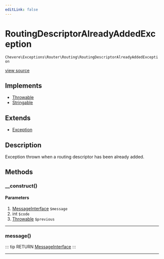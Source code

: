 ```yaml
---
editLink: false
---
```


# RoutingDescriptorAlreadyAddedException

`Chevere\Exceptions\Router\Routing\RoutingDescriptorAlreadyAddedException`

[view source](https://github.com/chevere/chevere/blob/master/src/Chevere/Exceptions/Router/Routing/RoutingDescriptorAlreadyAddedException.php)

## Implements

- [Throwable](https://www.php.net/manual/class.throwable)
- [Stringable](https://www.php.net/manual/class.stringable)

## Extends

- [Exception](../../Core/Exception.md)

## Description

Exception thrown when a routing descriptor has been already added.

## Methods

### __construct()

#### Parameters

1. [MessageInterface](../../../Interfaces/Message/MessageInterface.md) `$message`
2. int `$code`
3. [Throwable](https://www.php.net/manual/class.throwable) `$previous`

---

### message()

::: tip RETURN
[MessageInterface](../../../Interfaces/Message/MessageInterface.md)
:::

---

